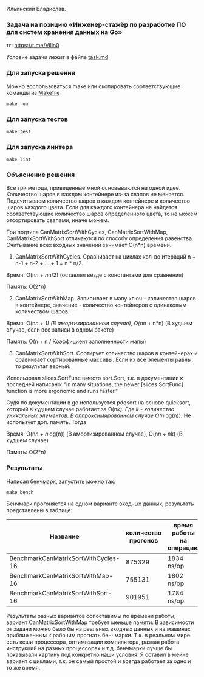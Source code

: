 Ильинский Владислав. 

### Задача на позицию «Инженер-стажёр по разработке ПО для систем хранения данных на Go»

тг: https://t.me/Vilin0

Условие задачи лежит в файле [task.md](task.md)

### Для запуска решения
Можно воспользоваться make или скопировать соответствующие команды из [Makefile](Makefile)
```shell
make run
```

### Для запуска тестов
```shell
make test
```

### Для запуска линтера
```shell
make lint
```

### Объяснение решения
Все три метода, приведенные мной основываются на одной идее. Количество шаров в каждом контейнере из-за свапов не 
меняется. Подсчитываем количество шаров в каждом контейнере и количество шаров каждого цвета. Если для каждого
контейнера не найдется соответствующие количество шаров определенного цвета, то не можем отсортировать свапами,
иначе можем.

Три подтипа CanMatrixSortWithCycles, CanMatrixSortWithMap, CanMatrixSortWithSort отличаются по способу определения 
равенства. Считывание всех входных значений занимает O(n*n) времени.

1. CanMatrixSortWithCycles. Сравнивает на циклах кол-во итераций n + n-1 + n-2 + ... + 1 = n * n/2.

Время: O(n*n + n*n/2) (оставлял везде с константами для сравнения)

Память: O(2*n)

2. CanMatrixSortWithMap. Записывает в мапу ключ - количество шаров в контейнере,
значение - количество контейнеров с одинаковым количеством шаров.

Время: O(n*n + 1) (В амортизированном случае), O(n*n + n*n) (В худшем случае, если все записи в одном бакете)

Память: O(n + n / Коэффициент заполненности мапы)

3. CanMatrixSortWithSort. Сортирует количество шаров в контейнерах и сравнивает сортированные массивы. 
Если их все элементы равны, то результат верный.

Использовал slices.SortFunc вместо sort.Sort, т.к. в документации к последней написано: 
"in many situations, the newer [slices.SortFunc] function is more ergonomic and runs faster."

Судя по документации в go используется pdqsort на основе quicksort, который в худшем случае работает за O(n*k). Где k - 
количество уникальных элементов. В аппроксимированном случае O(n*log(n)). Не использует доп. память. Тогда

Время: O(n*n + n*log(n)) (В амортизированном случае), O(n*n + n*k) (В худшем случае)

Память: O(2*n)

### Результаты 
Написал [бенчмарк](can_matrix_sort_test.go), запустить можно так:
```shell
make bench
```

Бенчмарк прогоняется на одном варианте входных данных, результаты представлены в таблице: 

| Название                            | количество прогонов  | время работы на операцию  | выделенная память на операцию  | кол-во аллокаций памяти на операцию  |
|-------------------------------------|----------------------|---------------------------|--------------------------------|--------------------------------------|
| BenchmarkCanMatrixSortWithCycles-16 | 875329               | 1834 ns/op                | 152 B/op                       | 15 allocs/op                         |
| BenchmarkCanMatrixSortWithMap-16    | 755131               | 1802 ns/op                | 128 B/op                       | 14 allocs/op                         |
| BenchmarkCanMatrixSortWithSort-16   | 901951               | 1784 ns/op                | 152 B/op                       | 15 allocs/op                         |

Результаты разных вариантов сопоставимы по времени работы, вариант CanMatrixSortWithMap требует меньше памяти.
В зависимости от задачи можно было бы на реальных входных данных и на машинах приближенным к рабочим прогнать бенчмарки.
Т.к. в реальном мире есть кеши процессора, оптимизации компилятора, разная работа инструкций на разных процессорах и
т.д. бенчмарки лучше бы показывали картину под конкретно наши условия. Я оставил в мейне вариант с циклами, т.к. он
самый простой и всегда работает за одно и то же время.
